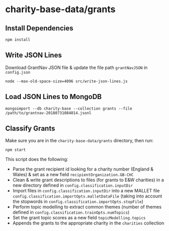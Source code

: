 # charity-base-data/grants

## Install Dependencies
```
npm install
```

## Write JSON Lines

Download GrantNav JSON file & update the file path `grantNavJSON` in `config.json`

```
node --max-old-space-size=4096 src/write-json-lines.js
```

## Load JSON Lines to MongoDB

```
mongoimport --db charity-base --collection grants --file /path/to/grantnav-20180731084014.jsonl
```

## Classify Grants

Make sure you are in the `charity-base-data/grants` directory, then run:

```
npm start
```

This script does the following:
* Parse the grant recipient id looking for a charity number (England & Wales) & set as a new field `recipientOrganization.GB-CHC`
* Clean & write grant descriptions to files (for grants to E&W charities) in a new directory defined in `config.classification.inputDir`
* Import files in `config.classification.inputDir` into a new MALLET file `config.classification.importOpts.malletDataFile` (taking into account the stopwords in `config.classification.importOpts.stopFile`)
* Perform topic modelling to extract common themes (number of themes defined in `config.classification.trainOpts.numTopics`)
* Set the grant topic scores as a new field `topicModelling.topics`
* Appends the grants to the appropriate charity in the `charities` collection
